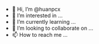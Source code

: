 - 👋 Hi, I’m @huanpcx
- 👀 I’m interested in ...
- 🌱 I’m currently learning ...
- 💞️ I’m looking to collaborate on ...
- 📫 How to reach me ...

<!---
huanpcx/huanpcx is a ✨ special ✨ repository because its `README.md` (this file) appears on your GitHub profile.
You can click the Preview link to take a look at your changes.
--->
